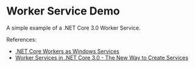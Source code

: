 # Worker Service Demo

A simple example of a .NET Core 3.0 Worker Service.

References:
- [.NET Core Workers as Windows Services](https://devblogs.microsoft.com/aspnet/net-core-workers-as-windows-services/)
- [Worker Services in .NET Core 3.0 - The New Way to Create Services](https://www.youtube.com/watch?v=PzrTiz_NRKA)
